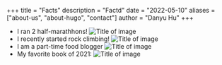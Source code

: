 +++
title = "Facts"
description = "Factd"
date = "2022-05-10"
aliases = ["about-us", "about-hugo", "contact"]
author = "Danyu Hu"
+++

- I ran 2 half-marathhons!
![Title of image](hobby/IMG_0310.png)
- I recently started rock climbing!
![Title of image](hobby/IMG_6774.JPG)
- I am a part-time food blogger
![Title of image](hobby/IMG_6249.JPG)
- My favorite book of 2021:
  ![Title of image](hobby/IMG_6319.png)
